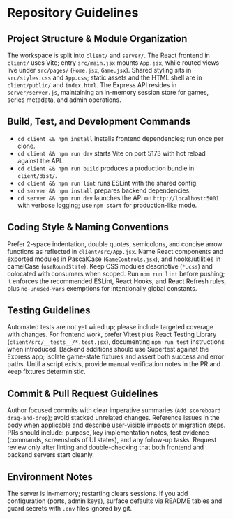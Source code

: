 # Repository Guidelines

## Project Structure & Module Organization
The workspace is split into `client/` and `server/`. The React frontend in `client/` uses Vite; entry `src/main.jsx` mounts `App.jsx`, while routed views live under `src/pages/` (`Home.jsx`, `Game.jsx`). Shared styling sits in `src/styles.css` and `App.css`; static assets and the HTML shell are in `client/public/` and `index.html`. The Express API resides in `server/server.js`, maintaining an in-memory session store for games, series metadata, and admin operations.

## Build, Test, and Development Commands
- `cd client && npm install` installs frontend dependencies; run once per clone.
- `cd client && npm run dev` starts Vite on port 5173 with hot reload against the API.
- `cd client && npm run build` produces a production bundle in `client/dist/`.
- `cd client && npm run lint` runs ESLint with the shared config.
- `cd server && npm install` prepares backend dependencies.
- `cd server && npm run dev` launches the API on `http://localhost:5001` with verbose logging; use `npm start` for production-like mode.

## Coding Style & Naming Conventions
Prefer 2-space indentation, double quotes, semicolons, and concise arrow functions as reflected in `client/src/App.jsx`. Name React components and exported modules in PascalCase (`GameControls.jsx`), and hooks/utilities in camelCase (`useRoundState`). Keep CSS modules descriptive (`*.css`) and colocated with consumers when scoped. Run `npm run lint` before pushing; it enforces the recommended ESLint, React Hooks, and React Refresh rules, plus `no-unused-vars` exemptions for intentionally global constants.

## Testing Guidelines
Automated tests are not yet wired up; please include targeted coverage with changes. For frontend work, prefer Vitest plus React Testing Library (`client/src/__tests__/*.test.jsx`), documenting `npm run test` instructions when introduced. Backend additions should use Supertest against the Express app; isolate game-state fixtures and assert both success and error paths. Until a script exists, provide manual verification notes in the PR and keep fixtures deterministic.

## Commit & Pull Request Guidelines
Author focused commits with clear imperative summaries (`Add scoreboard drag-and-drop`); avoid stacked unrelated changes. Reference issues in the body when applicable and describe user-visible impacts or migration steps. PRs should include: purpose, key implementation notes, test evidence (commands, screenshots of UI states), and any follow-up tasks. Request review only after linting and double-checking that both frontend and backend servers start cleanly.

## Environment Notes
The server is in-memory; restarting clears sessions. If you add configuration (ports, admin keys), surface defaults via README tables and guard secrets with `.env` files ignored by git.
